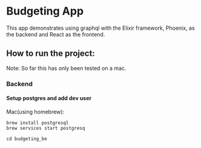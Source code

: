 # Budgeting App

This app demonstrates using graphql with the Elixir framework, Phoenix, as the backend and React as the frontend.

## How to run the project:
Note: So far this has only been tested on a mac.

### Backend
#### Setup postgres and add dev user

Mac(using homebrew): 
```
brew install postgresql
brew services start postgresq

```


`cd budgeting_be`
